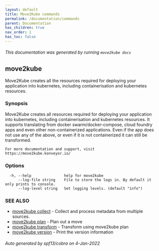 ```yaml
---
layout: default
title: Move2Kube commands
permalink: /documentation/commands
parent: Documentation
has_children: true
nav_order: 1
has_toc: false
---
```


###### This documentation was generated by running `move2kube docs`

## move2kube

Move2Kube creates all the resources required for deploying your application into kubernetes, including containerisation and kubernetes resources.

### Synopsis

Move2Kube creates all resources required for deploying your application into kubernetes, including containerisation and kubernetes resources.
	It supports translating from docker swarm/docker-compose, cloud foundry apps and even other non-containerized applications.
	Even if the app does not use any of the above, or even if it is not containerized it can still be transformed.
	
	For more documentation and support, visit https://move2kube.konveyor.io/
	

### Options

```
  -h, --help               help for move2kube
      --log-file string    File to store the logs in. By default it only prints to console.
      --log-level string   Set logging levels. (default "info")
```

### SEE ALSO

* [move2kube collect](/documentation/commands/collect)	 - Collect and process metadata from multiple sources.
* [move2kube plan](/documentation/commands/plan)	 - Plan out a move
* [move2kube transform](/documentation/commands/transform)	 - Transform using move2kube plan
* [move2kube version](/documentation/commands/version)	 - Print the version information

###### Auto generated by spf13/cobra on 4-Jan-2022
